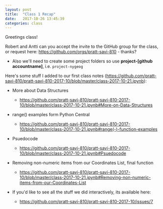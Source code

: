 ```yaml
---
layout: post
title:  "Class 1 Recap"
date:   2017-10-26 13:45:39
categories: class
---
```



Greetings class!

Robert and Antti can you accept the invite to the GitHub group for the class, or request here: https://github.com/orgs/pratt-savi-810 - thanks? 

* Also we'll need to create some project folders so use **project-[github accountname]**, i.e. `project-nygeog`

Here's some stuff I added to our first class notes (https://github.com/pratt-savi-810/pratt-savi-810-2017-10/blob/master/class-2017-10-21.ipynb):

* More about Data Structures	
	* https://github.com/pratt-savi-810/pratt-savi-810-2017-10/blob/master/class-2017-10-21.ipynb#More-on-Data-Structures

* range() examples form Python Central
	* https://github.com/pratt-savi-810/pratt-savi-810-2017-10/blob/master/class-2017-10-21.ipynb#range(-)-function-examples

* Psuedocode
	* https://github.com/pratt-savi-810/pratt-savi-810-2017-10/blob/master/class-2017-10-21.ipynb#Psuedocode
 
* Removing non-numeric items from our Coordinates List, final function
	* https://github.com/pratt-savi-810/pratt-savi-810-2017-10/blob/master/class-2017-10-21.ipynb#Removing-non-numeric-items-from-our-Coordinates-List

* If you'd like to see all the stuff we did interactively, its available here:
	* https://github.com/pratt-savi-810/pratt-savi-810-2017-10/issues/7